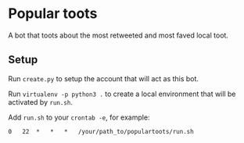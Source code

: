 # Popular toots

A bot that toots about the most retweeted and most faved local toot.

## Setup

Run `create.py` to setup the account that will act as this bot.

Run `virtualenv -p python3 .` to create a local environment that will be activated by `run.sh`.

Add `run.sh` to your `crontab -e`, for example:

```
0	22	*	*	*	/your/path_to/populartoots/run.sh
```

